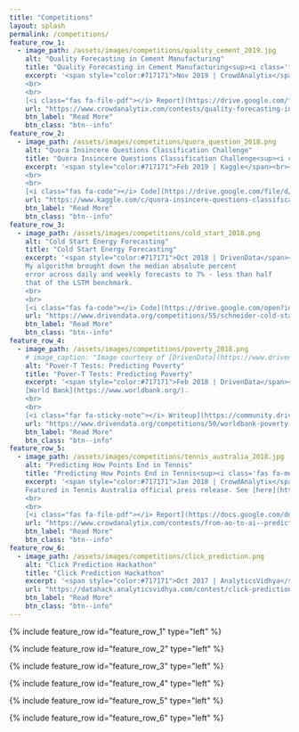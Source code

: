 ```yaml
---
title: "Competitions"
layout: splash
permalink: /competitions/
feature_row_1:
  - image_path: /assets/images/competitions/quality_cement_2019.jpg
    alt: "Quality Forecasting in Cement Manufacturing"
    title: "Quality Forecasting in Cement Manufacturing<sup><i class='fas fa-medal' style='color:gold;'></i></sup>"
    excerpt: '<span style="color:#717171">Nov 2019 | CrowdAnalytix</span><br><br>Finished 2<sup>nd</sup> out of 479 participants and awarded a prize money of 2500 USD.
    <br>
    <br>
    [<i class="fas fa-file-pdf"></i> Report](https://drive.google.com/file/d/1SsOXa2pG5A-OYzLL7CqedNiVqHzGTEVR/view?usp=sharing){:target="_blank"}'
    url: "https://www.crowdanalytix.com/contests/quality-forecasting-in-cement-manufacturing/"
    btn_label: "Read More"
    btn_class: "btn--info"
feature_row_2:
  - image_path: /assets/images/competitions/quora_question_2018.png
    alt: "Quora Insincere Questions Classification Challenge"
    title: "Quora Insincere Questions Classification Challenge<sup><i class='fas fa-medal' style='color:silver;'></i></sup>"
    excerpt: '<span style="color:#717171">Feb 2019 | Kaggle</span><br><br>Finished in the top 3%. Won a silver medal.
    <br>
    <br>
    [<i class="fas fa-code"></i> Code](https://drive.google.com/file/d/1BW5AUhaE8WvExYySlEJMA-n15rHaqClS/view?usp=sharing){:target="_blank"}'
    url: "https://www.kaggle.com/c/quora-insincere-questions-classification/"
    btn_label: "Read More"
    btn_class: "btn--info"    
feature_row_3:
  - image_path: /assets/images/competitions/cold_start_2018.png
    alt: "Cold Start Energy Forecasting"
    title: "Cold Start Energy Forecasting"
    excerpt: '<span style="color:#717171">Oct 2018 | DrivenData</span><br><br>Finished 11<sup>th</sup> out of 1291 participants.
    My algorithm brought down the median absolute percent 
    error across daily and weekly forecasts to 7% - less than half 
    that of the LSTM benchmark.
    <br>
    <br>
    [<i class="fas fa-code"></i> Code](https://drive.google.com/open?id=1fTwRUN3UjknnXj8k_WTXGMY5tTmKPdXJ){:target="_blank"}'
    url: "https://www.drivendata.org/competitions/55/schneider-cold-start/"
    btn_label: "Read More"
    btn_class: "btn--info"
feature_row_4:
  - image_path: /assets/images/competitions/poverty_2018.png
    # image_caption: "Image courtesy of [DrivenData](https://www.drivendata.org/competitions/50/worldbank-poverty-prediction/page/97/)"
    alt: "Pover-T Tests: Predicting Poverty"
    title: "Pover-T Tests: Predicting Poverty"
    excerpt: '<span style="color:#717171">Feb 2018 | DrivenData</span><br><br>Finished 6<sup>th</sup> out of 2,310 participants hosted by the 
    [World Bank](https://www.worldbank.org/).
    <br>
    <br>
    [<i class="far fa-sticky-note"></i> Writeup](https://community.drivendata.org/t/share-the-knowledge/2096/14){:target="_blank"}'
    url: "https://www.drivendata.org/competitions/50/worldbank-poverty-prediction/page/99/"
    btn_label: "Read More"
    btn_class: "btn--info"           
feature_row_5:
  - image_path: /assets/images/competitions/tennis_australia_2018.jpg
    alt: "Predicting How Points End in Tennis"
    title: "Predicting How Points End in Tennis<sup><i class='fas fa-medal' style='color:gold;'></i></sup>"
    excerpt: '<span style="color:#717171">Jan 2018 | CrowdAnalytix</span><br><br>Finished 2<sup>nd</sup> out of 750 participants and awarded a prize money of 2500 USD.
    Featured in Tennis Australia official press release. See [here](https://ausopen.com/articles/news/tennis-hackathon-draws-record-participation){:target="_blank"}.
    <br>
    <br>
    [<i class="fas fa-file-pdf"></i> Report](https://docs.google.com/document/d/1Ovsp5ilksIJZ46085DGbApHpddv2yhpUCXVvGAYFTLg/edit?usp=sharing){:target="_blank"}'
    url: "https://www.crowdanalytix.com/contests/from-ao-to-ai--predicting-how-points-end-in-tennis/"
    btn_label: "Read More"
    btn_class: "btn--info" 
feature_row_6:
  - image_path: /assets/images/competitions/click_prediction.png
    alt: "Click Prediction Hackathon"
    title: "Click Prediction Hackathon"
    excerpt: '<span style="color:#717171">Oct 2017 | AnalyticsVidhya</span><br><br>Finished 3<sup>rd</sup> out of 2975 participants and awarded a prize money of ₹25000.'
    url: "https://datahack.analyticsvidhya.com/contest/click-prediction/"
    btn_label: "Read More"
    btn_class: "btn--info"                     
---
```

<style type="text/css">
.archive__item-teaser img {margin-top: 1em; margin-left: 1em;}
</style>
{% include feature_row id="feature_row_1" type="left" %}

{% include feature_row id="feature_row_2" type="left" %}

{% include feature_row id="feature_row_3" type="left" %}

{% include feature_row id="feature_row_4" type="left" %}

{% include feature_row id="feature_row_5" type="left" %}

{% include feature_row id="feature_row_6" type="left" %}
